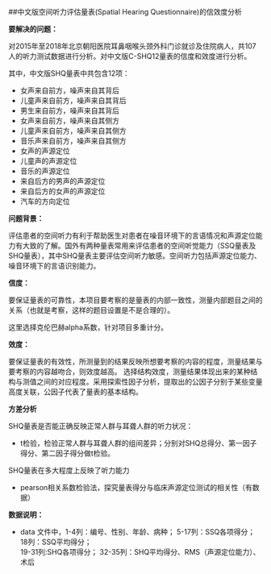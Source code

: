 ##中文版空间听力评估量表(Spatial Hearing Questionnaire)的信效度分析

**要解决的问题：**

对2015年至2018年北京朝阳医院耳鼻咽喉头颈外科门诊就诊及住院病人，共107人的听力测试数据进行分析。对中文版C-SHQ12量表的信度和效度进行分析。

其中，中文版SHQ量表中共包含12项：



  - 女声来自前方，噪声来自其背后
  - 儿童声来自前方，噪声来自其背后
  - 男生来自前方，噪声来自其背后
  - 女声来自前方，噪声来自其侧方
  - 儿童声来自前方，噪声来自其侧方
  - 音乐声来自前方，噪声来自其侧方
  - 女声的声源定位
  - 儿童声的声源定位
  - 音乐的声源定位
  - 来自后方的男声的声源定位
  - 来自后方的女声的声源定位
  - 汽车的方向定位
  




**问题背景：**

评估患者的空间听力有利于帮助医生对患者在噪音环境下的言语情况和声源定位能力有大致的了解。国外有两种量表常用来评估患者的空间听觉能力（SSQ量表及SHQ量表），其中SHQ量表主要评估空间听力敏感。空间听力包括声源定位能力、噪音环境下的言语识别能力。


**信度：**

要保证量表的可靠性，本项目要考察的是量表的内部一致性，测量内部题目之间的关系（也就是考察，这样的题目设置是不是合理的）。

这里选择克伦巴赫alpha系数，针对项目多重计分。



**效度：**

要保证量表的有效性，所测量到的结果反映所想要考察的内容的程度，测量结果与要考察的内容越吻合，则效度越高。
选择结构效度，测量结果体现出来的某种结构与测值之间的对应程度。采用探索性因子分析，提取出的公因子分别于某些变量高度关联，公因子代表了量表的基本结构。


**方差分析**

SHQ量表是否能正确反映正常人群与耳聋人群的听力状况：

  - t检验，检验正常人群与耳聋人群的组间差异；分别对SHQ总得分、第一因子得分、第二因子得分做t检验。
  

SHQ量表在多大程度上反映了听力能力

  - pearson相关系数检验法，探究量表得分与临床声源定位测试的相关性（有数据）





**数据说明：**


 - data 文件中，1-4列：编号、性别、年龄、病种；  5-17列：SSQ各项得分； 18列：SSQ平均得分；  
 19-31列:SHQ各项得分； 32-35列：SHQ平均得分、RMS（声源定位能力）、术后



